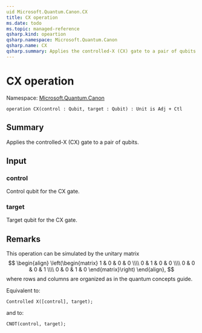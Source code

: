 ```yaml
---
uid Microsoft.Quantum.Canon.CX
title: CX operation
ms.date: todo
ms.topic: managed-reference
qsharp.kind: opeartion
qsharp.namespace: Microsoft.Quantum.Canon
qsharp.name: CX
qsharp.summary: Applies the controlled-X (CX) gate to a pair of qubits.
---
```


# CX operation

Namespace: [Microsoft.Quantum.Canon](xref:Microsoft.Quantum.Canon)

```qsharp
operation CX(control : Qubit, target : Qubit) : Unit is Adj + Ctl
```

## Summary
Applies the controlled-X (CX) gate to a pair of qubits.

## Input
### control
Control qubit for the CX gate.
### target
Target qubit for the CX gate.

## Remarks
This operation can be simulated by the unitary matrix
$$
\begin{align}
    \left(\begin{matrix}
        1 & 0 & 0 & 0 \\\\
        0 & 1 & 0 & 0 \\\\
        0 & 0 & 0 & 1 \\\\
        0 & 0 & 1 & 0
     \end{matrix}\right)
\end{align},
$$
where rows and columns are organized as in the quantum concepts guide.

Equivalent to:
```qsharp
Controlled X([control], target);
```
and to:
```qsharp
CNOT(control, target);
```
